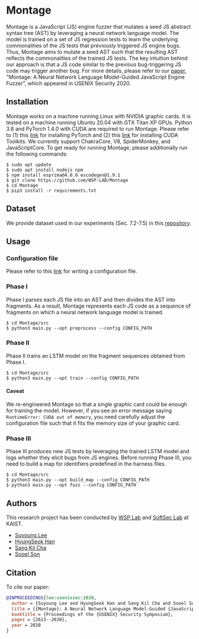 # Montage

Montage is a JavaScript (JS) engine fuzzer that mutates a seed JS abstract
syntax tree (AST) by leveraging a neural network language model. The model is
trained on a set of JS regression tests to learn the underlying commonalities of
the JS tests that previously triggered JS engine bugs. Thus, Montage aims to
mutate a seed AST such that the resulting AST reflects the commonalities of the
trained JS tests. The key intuition behind our approach is that a JS code
similar to the previous bug-triggering JS code may trigger another bug. For more
details, please refer to our [paper](https://leeswimming.com/papers/lee-sec20.pdf),
"Montage: A Neural Network Language Model-Guided JavaScript Engine Fuzzer",
which appeared in USENIX Security 2020.

## Installation
Montage works on a machine running Linux with NVIDIA graphic cards. It is tested
on a machine running Ubuntu 20.04 with GTX Titan XP GPUs. Python 3.8 and PyTorch
1.4.0 with CUDA are required to run Montage. Please refer to (1) this
[link](https://pytorch.org/get-started/previous-versions/) for installing
PyTorch and (2) this [link](https://developer.nvidia.com/cuda-toolkit-archive)
for installing CUDA Toolkits. We currently support ChakraCore, V8, SpiderMonkey,
and JavaScriptCore. To get ready for running Montage, please additionally run
the following commands:
```
$ sudo apt update
$ sudo apt install nodejs npm
$ npm install esprima@4.0.0 escodegen@1.9.1
$ git clone https://github.com/WSP-LAB/Montage
$ cd Montage
$ pip3 install -r requirements.txt
```
## Dataset

We provide dataset used in our experiments (Sec. 7.2-7.5) in this
[repository](https://github.com/WSP-LAB/js-test-suite).

## Usage

### Configuration file
Please refer to this [link](https://github.com/WSP-LAB/Montage/blob/master/conf/README.md)
for writing a configuration file.

### Phase I

Phase I parses each JS file into an AST and then divides the AST into fragments.
As a result, Montage represents each JS code as a sequence of fragments on which
a neural network language model is trained.

```
$ cd Montage/src
$ python3 main.py --opt preprocess --config CONFIG_PATH
```

### Phase II
Phase II trains an LSTM model on the fragment sequences obtained from Phase I.
```
$ cd Montage/src
$ python3 main.py --opt train --config CONFIG_PATH
```
#### Caveat
We re-engineered Montage so that a single graphic card could be enough for
training the model. However, if you see an error message saying `RuntimeError:
CUDA out of memory`, you need carefully adjust the configuration file such that
it fits the memory size of your graphic card.

### Phase III
Phase III produces new JS tests by leveraging the trained LSTM model and logs
whether they elicit bugs from JS engines. Before running Phase III, you need to
build a map for identifiers predefined in the harness files.
```
$ cd Montage/src
$ python3 main.py --opt build_map --config CONFIG_PATH
$ python3 main.py --opt fuzz --config CONFIG_PATH
```

## Authors
This research project has been conducted by [WSP Lab](https://wsp-lab.github.io)
and [SoftSec Lab](https://softsec.kaist.ac.kr) at KAIST.

* [Suyoung Lee](https://leeswimming.com/)
* [HyungSeok Han](https://daramg.gift/)
* [Sang Kil Cha](https://softsec.kaist.ac.kr/~sangkilc/)
* [Sooel Son](https://sites.google.com/site/ssonkaist/home)

## Citation
To cite our paper:
```bibtex
@INPROCEEDINGS{lee:usenixsec:2020,
  author = {Suyoung Lee and HyungSeok Han and Sang Kil Cha and Sooel Son},
  title = {{Montage}: A Neural Network Language Model-Guided {JavaScript} Engine Fuzzer},
  booktitle = {Proceedings of the {USENIX} Security Symposium},
  pages = {2613--2630},
  year = 2020
}
```
